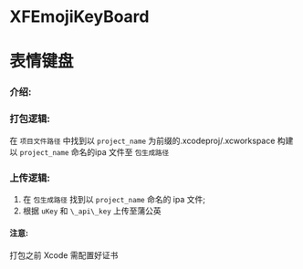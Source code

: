 # XFEmojiKeyBoard
# 表情键盘

### 介绍:


### 打包逻辑:
在 `项目文件路径` 中找到以 `project_name` 为前缀的.xcodeproj/.xcworkspace 构建 以 `project_name` 命名的ipa 文件至 `包生成路径`

### 上传逻辑:
1. 在 `包生成路径` 找到以 `project_name` 命名的 ipa 文件; 
2. 根据 `uKey` 和 `\_api\_key` 上传至蒲公英

#### 注意:
打包之前 Xcode 需配置好证书